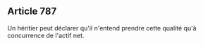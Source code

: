 Article 787
----
Un héritier peut déclarer qu'il n'entend prendre cette qualité qu'à concurrence
de l'actif net.

